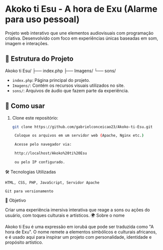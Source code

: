 # Akoko ti Esu - A hora de Exu (Alarme para uso pessoal)

Projeto web interativo que une elementos audiovisuais com programação criativa. Desenvolvido com foco em experiências únicas baseadas em som, imagem e interações.

## 📁 Estrutura do Projeto

Akoko ti Esu/
├── index.php
├── Imagens/
└── sons/


- `index.php`: Página principal do projeto.
- `Imagens/`: Contém os recursos visuais utilizados no site.
- `sons/`: Arquivos de áudio que fazem parte da experiência.

## 🚀 Como usar

1. Clone este repositório:
   ```bash
   git clone https://github.com/gabrielconceicao23/Akoko-ti-Esu.git

    Coloque os arquivos em um servidor web (Apache, Nginx etc.)

    Acesse pelo navegador via:

    http://localhost/Akoko%20ti%20Esu

    ou pelo IP configurado.

🛠 Tecnologias Utilizadas

    HTML, CSS, PHP, JavaScript, Servidor Apache

    Git para versionamento

📌 Objetivo

Criar uma experiência imersiva interativa que reage a sons ou ações do usuário, com toques culturais e artísticos.
🌍 Sobre o nome

Akoko ti Esu é uma expressão em iorubá que pode ser traduzida como "A hora de Exu". O nome remete a elementos simbólicos e culturais africanos, e é usado aqui para inspirar um projeto com personalidade, identidade e propósito artístico.
